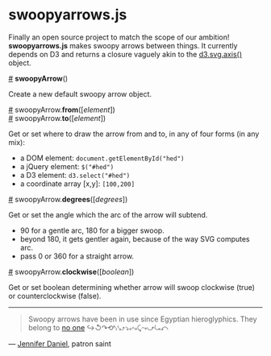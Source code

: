 swoopyarrows.js
===============

Finally an open source project to match the scope of our ambition! **swoopyarrows.js** makes swoopy arrows between things. It currently depends on D3 and returns a closure vaguely akin to the [d3.svg.axis()](https://github.com/mbostock/d3/wiki/SVG-Axes#wiki-axis) object.

<a href="#swoopyArrow" name="swoopyArrow">#</a> **swoopyArrow**()

Create a new default swoopy arrow object.

<a href="#from" name="from">#</a> swoopyArrow.**from**([*element*])  
<a href="#to" name="to">#</a> swoopyArrow.**to**([*element*])

Get or set where to draw the arrow from and to, in any of four forms (in any mix):
  - a DOM element:            `document.getElementById("hed")`
  - a jQuery element:         `$("#hed")`
  - a D3 element:             `d3.select("#hed")`
  - a coordinate array [x,y]: `[100,200]`

<a href="#degrees" name="degrees">#</a> swoopyArrow.**degrees**([*degrees*])

Get or set the angle which the arc of the arrow will subtend.
  - 90 for a gentle arc, 180 for a bigger swoop.
  - beyond 180, it gets gentler again, because of the way SVG computes arc.
  - pass 0 or 360 for a straight arrow.

<a href="#clockwise" name="clockwise">#</a> swoopyArrow.**clockwise**([*boolean*]) 

Get or set boolean determining whether arrow will swoop clockwise (true) or counterclockwise (false).

---

> Swoopy arrows have been in use since Egyptian hieroglyphics. They belong to [no one](https://github.com/bizweekgraphics/swoopyarrows/blob/master/LICENSE) ↪↺↷⟲⤣⤥⤴⤵⤶⤷⤹⤳⤻⤿⤺

— [Jennifer Daniel](https://twitter.com/jenniferdaniel/status/464517373740204032), patron saint
